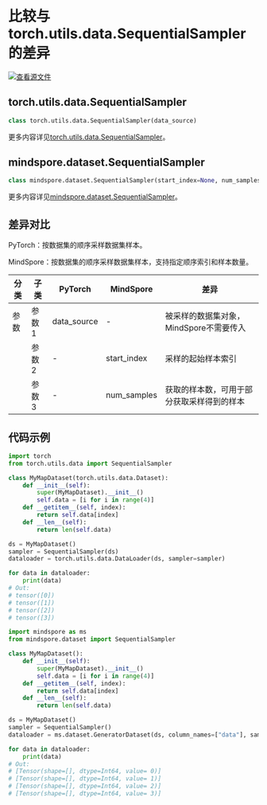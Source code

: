 # 比较与torch.utils.data.SequentialSampler的差异

[![查看源文件](https://mindspore-website.obs.cn-north-4.myhuaweicloud.com/website-images/r2.1/resource/_static/logo_source.svg)](https://gitee.com/mindspore/docs/blob/r2.1/docs/mindspore/source_zh_cn/note/api_mapping/pytorch_diff/SequentialSampler.md)

## torch.utils.data.SequentialSampler

```python
class torch.utils.data.SequentialSampler(data_source)
```

更多内容详见[torch.utils.data.SequentialSampler](https://pytorch.org/docs/1.8.1/data.html#torch.utils.data.SequentialSampler)。

## mindspore.dataset.SequentialSampler

```python
class mindspore.dataset.SequentialSampler(start_index=None, num_samples=None)
```

更多内容详见[mindspore.dataset.SequentialSampler](https://mindspore.cn/docs/zh-CN/r2.1/api_python/dataset/mindspore.dataset.SequentialSampler.html)。

## 差异对比

PyTorch：按数据集的顺序采样数据集样本。

MindSpore：按数据集的顺序采样数据集样本，支持指定顺序索引和样本数量。

| 分类 | 子类 |PyTorch | MindSpore | 差异 |
| --- | ---   | ---   | ---        |---  |
|参数 | 参数1 | data_source | -  | 被采样的数据集对象，MindSpore不需要传入 |
|     | 参数2 | -   | start_index  | 采样的起始样本索引 |
|     | 参数3 | -   | num_samples  | 获取的样本数，可用于部分获取采样得到的样本 |

## 代码示例

```python
import torch
from torch.utils.data import SequentialSampler

class MyMapDataset(torch.utils.data.Dataset):
    def __init__(self):
        super(MyMapDataset).__init__()
        self.data = [i for i in range(4)]
    def __getitem__(self, index):
        return self.data[index]
    def __len__(self):
        return len(self.data)

ds = MyMapDataset()
sampler = SequentialSampler(ds)
dataloader = torch.utils.data.DataLoader(ds, sampler=sampler)

for data in dataloader:
    print(data)
# Out:
# tensor([0])
# tensor([1])
# tensor([2])
# tensor([3])
```

```python
import mindspore as ms
from mindspore.dataset import SequentialSampler

class MyMapDataset():
    def __init__(self):
        super(MyMapDataset).__init__()
        self.data = [i for i in range(4)]
    def __getitem__(self, index):
        return self.data[index]
    def __len__(self):
        return len(self.data)

ds = MyMapDataset()
sampler = SequentialSampler()
dataloader = ms.dataset.GeneratorDataset(ds, column_names=["data"], sampler=sampler)

for data in dataloader:
    print(data)
# Out:
# [Tensor(shape=[], dtype=Int64, value= 0)]
# [Tensor(shape=[], dtype=Int64, value= 1)]
# [Tensor(shape=[], dtype=Int64, value= 2)]
# [Tensor(shape=[], dtype=Int64, value= 3)]
```
